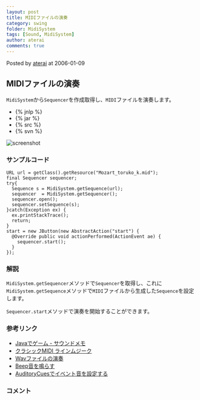 ```yaml
---
layout: post
title: MIDIファイルの演奏
category: swing
folder: MidiSystem
tags: [Sound, MidiSystem]
author: aterai
comments: true
---
```


Posted by [aterai](http://terai.xrea.jp/aterai.html) at 2006-01-09

## MIDIファイルの演奏
`MidiSystem`から`Sequencer`を作成取得し、`MIDI`ファイルを演奏します。

- {% jnlp %}
- {% jar %}
- {% src %}
- {% svn %}

<!-- dummy comment line for breaking list -->

![screenshot](https://lh3.googleusercontent.com/_9Z4BYR88imo/TQTP2Xw5rXI/AAAAAAAAAeo/3v8-ggh9ZBE/s800/MidiSystem.png)

### サンプルコード
<pre class="prettyprint"><code>URL url = getClass().getResource("Mozart_toruko_k.mid");
final Sequencer sequencer;
try{
  Sequence s = MidiSystem.getSequence(url);
  sequencer  = MidiSystem.getSequencer();
  sequencer.open();
  sequencer.setSequence(s);
}catch(Exception ex) {
  ex.printStackTrace();
  return;
}
start = new JButton(new AbstractAction("start") {
  @Override public void actionPerformed(ActionEvent ae) {
    sequencer.start();
  }
});
</code></pre>

### 解説
`MidiSystem.getSequencer`メソッドで`Sequencer`を取得し、これに`MidiSystem.getSequence`メソッドで`MIDI`ファイルから生成した`Sequence`を設定します。

`Sequencer.start`メソッドで演奏を開始することができます。

### 参考リンク
- [Javaでゲーム - サウンドメモ](http://muimi.com/j/game/sound/)
- [クラシックMIDI ラインムジーク](http://classic-midi.com/)
- [Wavファイルの演奏](http://terai.xrea.jp/Swing/Sound.html)
- [Beep音を鳴らす](http://terai.xrea.jp/Swing/Beep.html)
- [AuditoryCuesでイベント音を設定する](http://terai.xrea.jp/Swing/AuditoryCues.html)

<!-- dummy comment line for breaking list -->

### コメント
